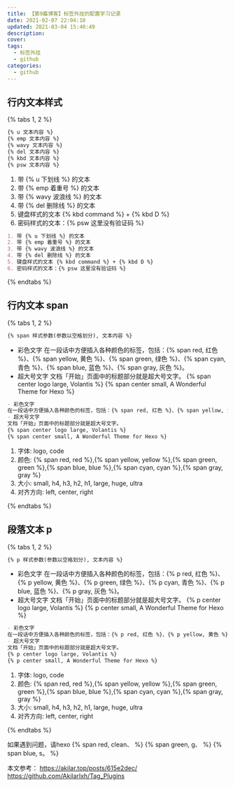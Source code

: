 ```yaml
---
title: 【第9篇博客】标签外挂的配置学习记录
date: 2021-02-07 22:04:18
updated: 2021-03-04 15:40:49
description: 
cover: 
tags: 
  - 标签外挂
  - github
categories: 
  - github
---
```


## 行内文本样式

{% tabs 1, 2 %}
<!-- tab 标签语法-->
```markdown
{% u 文本内容 %}
{% emp 文本内容 %}
{% wavy 文本内容 %}
{% del 文本内容 %}
{% kbd 文本内容 %}
{% psw 文本内容 %}
```
<!-- endtab -->

<!-- tab 样式预览-->
1. 带 {% u 下划线 %} 的文本
2. 带 {% emp 着重号 %} 的文本
3. 带 {% wavy 波浪线 %} 的文本
4. 带 {% del 删除线 %} 的文本
5. 键盘样式的文本 {% kbd command %} + {% kbd D %}
6. 密码样式的文本：{% psw 这里没有验证码 %}
<!-- endtab -->

<!-- tab 示例源码-->
```md
1. 带 {% u 下划线 %} 的文本
2. 带 {% emp 着重号 %} 的文本
3. 带 {% wavy 波浪线 %} 的文本
4. 带 {% del 删除线 %} 的文本
5. 键盘样式的文本 {% kbd command %} + {% kbd D %}
6. 密码样式的文本：{% psw 这里没有验证码 %}
```
<!-- endtab -->
{% endtabs %}

## 行内文本 span

{% tabs 1, 2 %}
<!-- tab 标签语法-->
```markdown
{% span 样式参数(参数以空格划分), 文本内容 %}
```
<!-- endtab -->

<!-- tab 样式预览-->
- 彩色文字
在一段话中方便插入各种颜色的标签，包括：{% span red, 红色 %}、{% span yellow, 黄色 %}、{% span green, 绿色 %}、{% span cyan, 青色 %}、{% span blue, 蓝色 %}、{% span gray, 灰色 %}。
- 超大号文字
文档「开始」页面中的标题部分就是超大号文字。
{% span center logo large, Volantis %}
{% span center small, A Wonderful Theme for Hexo %}
<!-- endtab -->

<!-- tab 示例源码-->
```md
- 彩色文字
在一段话中方便插入各种颜色的标签，包括：{% span red, 红色 %}、{% span yellow, 黄色 %}、{% span green, 绿色 %}、{% span cyan, 青色 %}、{% span blue, 蓝色 %}、{% span gray, 灰色 %}。
- 超大号文字
文档「开始」页面中的标题部分就是超大号文字。
{% span center logo large, Volantis %}
{% span center small, A Wonderful Theme for Hexo %}
```
<!-- endtab -->
<!-- tab 配置参数-->
1. 字体: logo, code
2. 颜色: {% span red, red %},{% span yellow, yellow %},{% span green, green %},{% span blue, blue %},{% span cyan, cyan %},{% span gray, gray %}
3. 大小: small, h4, h3, h2, h1, large, huge, ultra
4. 对齐方向: left, center, right
<!-- endtab -->
{% endtabs %}


## 段落文本 p

{% tabs 1, 2 %}
<!-- tab 标签语法-->
```markdown
{% p 样式参数(参数以空格划分), 文本内容 %}
```
<!-- endtab -->

<!-- tab 样式预览-->
- 彩色文字
在一段话中方便插入各种颜色的标签，包括：{% p red, 红色 %}、{% p yellow, 黄色 %}、{% p green, 绿色 %}、{% p cyan, 青色 %}、{% p blue, 蓝色 %}、{% p gray, 灰色 %}。
- 超大号文字
文档「开始」页面中的标题部分就是超大号文字。
{% p center logo large, Volantis %}
{% p center small, A Wonderful Theme for Hexo %}
<!-- endtab -->

<!-- tab 示例源码-->
```md
- 彩色文字
在一段话中方便插入各种颜色的标签，包括：{% p red, 红色 %}、{% p yellow, 黄色 %}、{% p green, 绿色 %}、{% p cyan, 青色 %}、{% p blue, 蓝色 %}、{% p gray, 灰色 %}。
- 超大号文字
文档「开始」页面中的标题部分就是超大号文字。
{% p center logo large, Volantis %}
{% p center small, A Wonderful Theme for Hexo %}
```
<!-- endtab -->
<!-- tab 配置参数-->
1. 字体: logo, code
2. 颜色: {% span red, red %},{% span yellow, yellow %},{% span green, green %},{% span blue, blue %},{% span cyan, cyan %},{% span gray, gray %}
3. 大小: small, h4, h3, h2, h1, large, huge, ultra
4. 对齐方向: left, center, right
<!-- endtab -->
{% endtabs %}







如果遇到问题，请hexo {% span red, clean、 %} {% span green, g、 %} {% span blue, s。 %}

本文参考：
https://akilar.top/posts/615e2dec/
https://github.com/Akilarlxh/Tag_Plugins